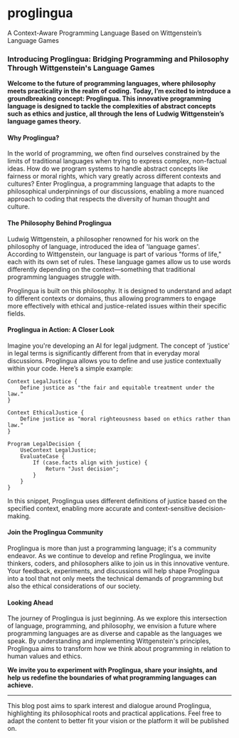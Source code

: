 # proglingua
A Context-Aware Programming Language Based on Wittgenstein’s Language Games

### **Introducing Proglingua: Bridging Programming and Philosophy Through Wittgenstein's Language Games**

**Welcome to the future of programming languages, where philosophy meets practicality in the realm of coding. Today, I’m excited to introduce a groundbreaking concept: Proglingua. This innovative programming language is designed to tackle the complexities of abstract concepts such as ethics and justice, all through the lens of Ludwig Wittgenstein’s language games theory.**

#### **Why Proglingua?**
In the world of programming, we often find ourselves constrained by the limits of traditional languages when trying to express complex, non-factual ideas. How do we program systems to handle abstract concepts like fairness or moral rights, which vary greatly across different contexts and cultures? Enter Proglingua, a programming language that adapts to the philosophical underpinnings of our discussions, enabling a more nuanced approach to coding that respects the diversity of human thought and culture.

#### **The Philosophy Behind Proglingua**
Ludwig Wittgenstein, a philosopher renowned for his work on the philosophy of language, introduced the idea of 'language games'. According to Wittgenstein, our language is part of various "forms of life," each with its own set of rules. These language games allow us to use words differently depending on the context—something that traditional programming languages struggle with.

Proglingua is built on this philosophy. It is designed to understand and adapt to different contexts or domains, thus allowing programmers to engage more effectively with ethical and justice-related issues within their specific fields.

#### **Proglingua in Action: A Closer Look**
Imagine you're developing an AI for legal judgment. The concept of 'justice' in legal terms is significantly different from that in everyday moral discussions. Proglingua allows you to define and use justice contextually within your code. Here’s a simple example:

```progl
Context LegalJustice {
    Define justice as "the fair and equitable treatment under the law."
}

Context EthicalJustice {
    Define justice as "moral righteousness based on ethics rather than law."
}

Program LegalDecision {
    UseContext LegalJustice;
    EvaluateCase {
        If (case.facts align with justice) {
            Return "Just decision";
        }
    }
}
```

In this snippet, Proglingua uses different definitions of justice based on the specified context, enabling more accurate and context-sensitive decision-making.

#### **Join the Proglingua Community**
Proglingua is more than just a programming language; it's a community endeavor. As we continue to develop and refine Proglingua, we invite thinkers, coders, and philosophers alike to join us in this innovative venture. Your feedback, experiments, and discussions will help shape Proglingua into a tool that not only meets the technical demands of programming but also the ethical considerations of our society.

#### **Looking Ahead**
The journey of Proglingua is just beginning. As we explore this intersection of language, programming, and philosophy, we envision a future where programming languages are as diverse and capable as the languages we speak. By understanding and implementing Wittgenstein's principles, Proglingua aims to transform how we think about programming in relation to human values and ethics.

**We invite you to experiment with Proglingua, share your insights, and help us redefine the boundaries of what programming languages can achieve.**

---

This blog post aims to spark interest and dialogue around Proglingua, highlighting its philosophical roots and practical applications. Feel free to adapt the content to better fit your vision or the platform it will be published on.
